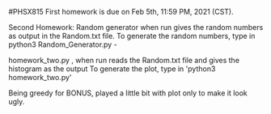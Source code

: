 #PHSX815
First homework is due on Feb 5th, 11:59 PM, 2021 (CST).

Second Homework:
Random generator when run gives the random numbers as output in the Random.txt file.
To generate the random numbers, type in python3 Random_Generator.py -<seed>

homework_two.py , when run reads the Random.txt file and gives the histogram as the output
To generate the plot, type in 'python3 homework_two.py'


Being greedy for BONUS, played a little bit with plot only to make it look ugly. 

